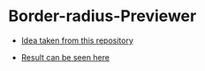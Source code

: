 # Border-radius-Previewer

- <a href="https://github.com/florinpop17/app-ideas"> Idea taken from this repository</a>

- <a href="https://luyny.github.io/Border-radius-Previewer/"> Result can be seen here</a>
